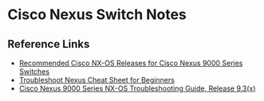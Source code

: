 # Cisco Nexus Switch Notes

## Reference Links

* [Recommended Cisco NX-OS Releases for Cisco Nexus 9000 Series Switches][1]
* [Troubleshoot Nexus Cheat Sheet for Beginners][2]
* [Cisco Nexus 9000 Series NX-OS Troubleshooting Guide, Release 9.3(x)][3]

[1]: https://www.cisco.com/c/en/us/td/docs/switches/datacenter/nexus9000/sw/recommended_release/b_Minimum_and_Recommended_Cisco_NX-OS_Releases_for_Cisco_Nexus_9000_Series_Switches.html
[2]: https://www.cisco.com/c/en/us/support/docs/switches/nexus-9000-series-switches/218096-troubleshoot-nexus-cheat-sheet-for-begin.html
[3]: https://www.cisco.com/c/en/us/td/docs/switches/datacenter/nexus9000/sw/93x/troubleshooting/guide/b-cisco-nexus-9000-nx-os-troubleshooting-guide-93x/b-cisco-nexus-9000-nx-os-troubleshooting-guide-93x_chapter_010001.html
